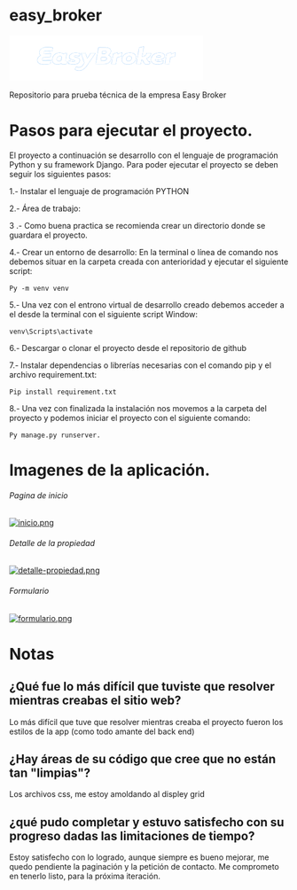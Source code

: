 # easy_broker

![Easy Broker](https://github.com/Sergio-Basaure/easy_broker/blob/master/propertie/static/images/logo.png)

Repositorio para prueba técnica de la empresa Easy Broker

# Pasos para ejecutar el proyecto.

El proyecto a continuación se desarrollo con el lenguaje de programación Python y su framework Django.
Para poder ejecutar el proyecto se deben seguir los siguientes pasos:

1.- Instalar el lenguaje de programación PYTHON

2.- Área de trabajo:

3 .- Como buena practica se recomienda crear un directorio donde se guardara el proyecto.

4.- Crear un entorno de desarrollo: En la terminal o línea de comando nos debemos situar en la carpeta creada con anterioridad y ejecutar el siguiente script:

	Py -m venv venv

5.- Una vez con el entrono virtual de desarrollo creado debemos acceder a el desde la terminal con el siguiente script
Window:

	venv\Scripts\activate

6.- Descargar o clonar el proyecto desde el repositorio de github

7.- Instalar dependencias o librerías necesarias con el comando pip y el archivo requirement.txt:

	Pip install requirement.txt

8.- Una vez con finalizada la instalación nos movemos a la carpeta del proyecto y podemos iniciar el proyecto con el siguiente comando:

	Py manage.py runserver.

# Imagenes de la aplicación.

###### Pagina de inicio
[![inicio.png](https://i.postimg.cc/J7ZCvqbk/inicio.png)](https://postimg.cc/3W8qD2f8)

###### Detalle de la propiedad
[![detalle-propiedad.png](https://i.postimg.cc/T3HspLVx/detalle-propiedad.png)](https://postimg.cc/68ncPQbb)

###### Formulario
[![formulario.png](https://i.postimg.cc/zfsPFs2P/formulario.png)](https://postimg.cc/mcSwb5sQ)


# Notas

## ¿Qué fue lo más difícil que tuviste que resolver mientras creabas el sitio web?
 Lo más difícil que tuve que resolver mientras creaba el proyecto fueron los estilos de la app (como todo amante del back end)

## ¿Hay áreas de su código que cree que no están tan "limpias"?
Los archivos css, me estoy amoldando al displey grid

## ¿qué pudo completar y estuvo satisfecho con su progreso dadas las limitaciones de tiempo?
Estoy satisfecho con lo logrado, aunque siempre es bueno mejorar, me quedo pendiente la paginación y la petición de contacto.
Me comprometo en tenerlo listo, para la próxima iteración.

